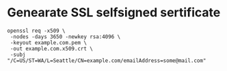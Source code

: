 
# Genearate SSL selfsigned sertificate

```
openssl req -x509 \
 -nodes -days 3650 -newkey rsa:4096 \
 -keyout example.com.pem \
 -out example.com.x509.crt \
 -subj "/C=US/ST=WA/L=Seattle/CN=example.com/emailAddress=some@mail.com"
```